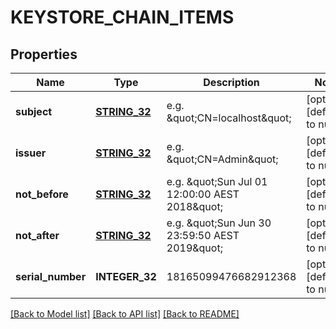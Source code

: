 # KEYSTORE_CHAIN_ITEMS

## Properties
Name | Type | Description | Notes
------------ | ------------- | ------------- | -------------
**subject** | [**STRING_32**](STRING_32.md) | e.g. \&quot;CN&#x3D;localhost\&quot; | [optional] [default to null]
**issuer** | [**STRING_32**](STRING_32.md) | e.g. \&quot;CN&#x3D;Admin\&quot; | [optional] [default to null]
**not_before** | [**STRING_32**](STRING_32.md) | e.g. \&quot;Sun Jul 01 12:00:00 AEST 2018\&quot; | [optional] [default to null]
**not_after** | [**STRING_32**](STRING_32.md) | e.g. \&quot;Sun Jun 30 23:59:50 AEST 2019\&quot; | [optional] [default to null]
**serial_number** | **INTEGER_32** | 18165099476682912368 | [optional] [default to null]

[[Back to Model list]](../README.md#documentation-for-models) [[Back to API list]](../README.md#documentation-for-api-endpoints) [[Back to README]](../README.md)


